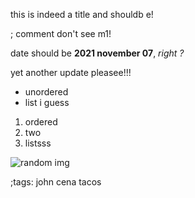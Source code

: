 this is indeed a title and shouldb e!

; comment don't see m1!

date should be **2021 november 07**, *right ?*

yet another update pleasee!!!

- unordered
- list i guess

1. ordered
2. two
3. listsss


![random img](https://duckduckgo.com/i/68213c58.jpg)

;tags: john cena tacos
